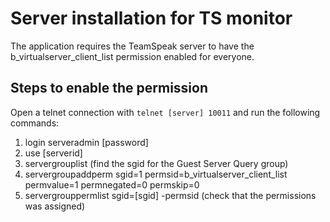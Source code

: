 # Server installation for TS monitor

The application requires the TeamSpeak server to have the b_virtualserver_client_list permission enabled for everyone.

## Steps to enable the permission

Open a telnet connection with `telnet [server] 10011` and run the following commands:

1. login serveradmin [password]
2. use [serverid]
3. servergrouplist (find the sgid for the Guest Server Query group)
4. servergroupaddperm sgid=1 permsid=b_virtualserver_client_list permvalue=1 permnegated=0 permskip=0
5. servergrouppermlist sgid=[sgid] -permsid (check that the permissions was assigned)
